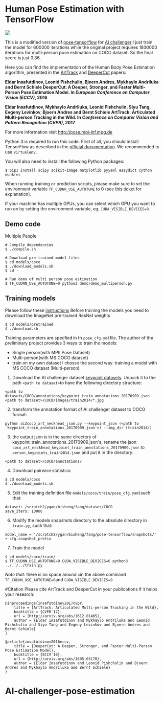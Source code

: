 # Human Pose Estimation with TensorFlow

![](images/test_example1png)

This is a modified version of [pose-tensorflow](https://github.com/eldar/pose-tensorflow) for [AI challenger](https://challenger.ai/)
I just train the model for 600000 iterations while the original project requires 1800000 iterations for multi-person pose estimation on COCO dataset.
So the final score is just 0.36.


Here you can find the implementation of the Human Body Pose Estimation algorithm,
presented in the [ArtTrack](http://arxiv.org/abs/1612.01465) and [DeeperCut](http://arxiv.org/abs/1605.03170) papers:

**Eldar Insafutdinov, Leonid Pishchulin, Bjoern Andres, Mykhaylo Andriluka and Bernt Schiele
DeeperCut:  A Deeper, Stronger, and Faster Multi-Person Pose Estimation Model.
In _European Conference on Computer Vision (ECCV)_, 2016**

**Eldar Insafutdinov, Mykhaylo Andriluka, Leonid Pishchulin, Siyu Tang, Evgeny Levinkov, Bjoern Andres and Bernt Schiele
ArtTrack: Articulated Multi-person Tracking in the Wild.
In _Conference on Computer Vision and Pattern Recognition (CVPR)_, 2017**

For more information visit http://pose.mpi-inf.mpg.de

Python 3 is required to run this code.
First of all, you should install TensorFlow as described in the
[official documentation](https://www.tensorflow.org/install/).
We recommended to use `virtualenv`.

You will also need to install the following Python packages:

```
$ pip3 install scipy scikit-image matplotlib pyyaml easydict cython munkres
```

When running training or prediction scripts, please make sure to set the environment variable
`TF_CUDNN_USE_AUTOTUNE` to 0 (see [this ticket](https://github.com/tensorflow/tensorflow/issues/5048)
for explanation).

If your machine has multiple GPUs, you can select which GPU you want to run on
by setting the environment variable, eg. `CUDA_VISIBLE_DEVICES=0`.

## Demo code
Multiple People

```
# Compile dependencies
$ ./compile.sh

# Download pre-trained model files
$ cd models/coco
$ ./download_models.sh
$ cd -

# Run demo of multi person pose estimation
$ TF_CUDNN_USE_AUTOTUNE=0 python3 demo/demo_multiperson.py
```

## Training models

Please follow these [instructions](models/README.md)
Before training the models you need to download the ImageNet pre-trained ResNet weights
```
$ cd models/pretrained
$ ./download.sh
```
Training parameters are specfied in th `pose_cfg.yml`file.
The author of the preliminary project provides 3 ways to train the models:
- Single person(with MPII Pose Dataset)
- Multi-person(with MS COCO dataset)
- train on my own dataset
I chosse the second way: training a model with MS COCO dataset (Multi-person)
1. Download the AI challenger dataset [keypoint datasets](https://challenger.ai/datasets/keypoint). Unpack it to the path `<path to dataset>`to have the following directory structure:
```
<path to dataset>/COCO/annotations/keypoint_train_annotations_20170909.json
<path to dataset>/COCO/images/train2014/*.jpg
```
2. transform the annotation format of AI challenger dataset to COCO format:
```
python ai2coco_art_neckhead_json.py --keypoint_json (<path to 'keypoint_train_annotations_20170909.json'>) --img_dir (train2014/)
```
3. the output json is in the same directory of keypoint_train_annotations_20170909.json's, rename the json: `coco_art_neckhead_keypoint_train_annotations_20170909.json` to `person_keypoints_train2014.json` and put it in the directory:
```
<path to dataset>/COCO/annotations/
```
4. Download pairwise statistics:
```
$ cd models/coco
$ ./download_models.sh
```
5. Edit the training definition file
`models/coco/train/pose_cfg.yaml`such that:
```
dataset: /scratch2/ygan/bisheng/fang/dataset/COCO
save_iters: 10000
```
6. Modify the models snapshots directory to the absolute directory in `train.py`, such that:
```
model_name = '/scratch2/ygan/bisheng/fang/pose-tensorflow/snapshots/' + cfg.snapshot_prefix
```

7. Train the model
```
$ cd models/coco/train/
$ TF_CUDNN_USE_AUTOTUNE=0 CUDA_VISIBLE_DEVICES=0 python3 ../../../train.py
```
*Note that:* there is no space around `=`in the above command `TF_CUDNN_USE_AUTOTUNE=0`and `CUDA_VISIBLE_DEVICES=0`

#Citation
Please cite ArtTrack and DeeperCut in your publications if it helps your research:

    @inproceedings{insafutdinov2017cvpr,
	    title = {ArtTrack: Articulated Multi-person Tracking in the Wild},
	    booktitle = {CVPR'17},
	    url = {http://arxiv.org/abs/1612.01465},
	    author = {Eldar Insafutdinov and Mykhaylo Andriluka and Leonid Pishchulin and Siyu Tang and Evgeny Levinkov and Bjoern Andres and Bernt Schiele}
    }

    @article{insafutdinov2016eccv,
        title = {DeeperCut: A Deeper, Stronger, and Faster Multi-Person Pose Estimation Model},
	    booktitle = {ECCV'16},
        url = {http://arxiv.org/abs/1605.03170},
        author = {Eldar Insafutdinov and Leonid Pishchulin and Bjoern Andres and Mykhaylo Andriluka and Bernt Schiele}
    }

# AI-challenger-pose-estimation
